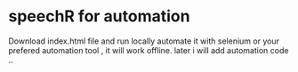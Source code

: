 # speechR for automation
Download index.html file
and run locally automate it with selenium or your prefered automation tool , it will work offline.
later i will add automation code ..
